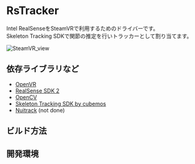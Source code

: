 # RsTracker

Intel RealSenseをSteamVRで利用するためのドライバーです。  
Skeleton Tracking SDKで関節の推定を行いトラッカーとして割り当てます。

![SteamVR_view](https://raw.githubusercontent.com/kazookie/RsTracker/master/docs/img/SteamVR_view.jpg)

## 依存ライブラリなど
- [OpenVR](https://github.com/ValveSoftware/openvr)
- [RealSense SDK 2](https://github.com/IntelRealSense/librealsense)
- [OpenCV](https://github.com/opencv/opencv)
- [Skeleton Tracking SDK by cubemos](https://www.intelrealsense.com/skeleton-tracking/)
- [Nuitrack](https://nuitrack.com/) (not done)

## ビルド方法

## 開発環境
